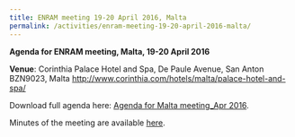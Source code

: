 ```yaml
---
title: ENRAM meeting 19-20 April 2016, Malta
permalink: /activities/enram-meeting-19-20-april-2016-malta/
---
```


**Agenda for ENRAM meeting, Malta, 19-20 April 2016**

**Venue**: Corinthia Palace Hotel and Spa, De Paule Avenue, San Anton BZN9023, Malta <http://www.corinthia.com/hotels/malta/palace-hotel-and-spa/>

Download full agenda here: [Agenda for Malta meeting_Apr 2016](/assets/documents/Agenda-for-Malta-meeting_Apr-2016.pdf).

Minutes of the meeting are available [here](/assets/documents/ENRAM_Malta2016_04_MC-Minutes_09.06.16.pdf).
